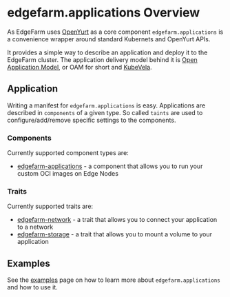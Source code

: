 # edgefarm.applications Overview

As EdgeFarm uses [OpenYurt](https://openyurt.io) as a core component `edgefarm.applications` is a convenience wrapper around standard Kubernets and OpenYurt APIs.

It provides a simple way to describe an application and deploy it to the EdgeFarm cluster. The application delivery model behind it is [Open Application Model](https://oam.dev/), or OAM for short and [KubeVela](https://kubevela.io/).

## Application

Writing a manifest for `edgefarm.applications` is easy. Applications are described in `components` of a given type. So called `taints` are used to configure/add/remove specific settings to the components. 

### Components

Currently supported component types are:

- [edgefarm-applications](../application-spec) - a component that allows you to run your custom OCI images on Edge Nodes

### Traits

Currently supported traits are:

- [edgefarm-network](../network-trait-spec) - a trait that allows you to connect your application to a network
- [edgefarm-storage](../storage-trait-spec) - a trait that allows you to mount a volume to your application


## Examples

See the [examples](./examples.md) page on how to learn more about `edgefarm.applications` and how to use it.



